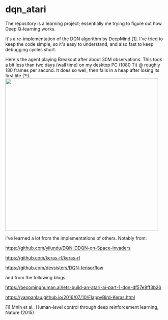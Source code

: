 # dqn_atari
The repository is a learning project; essentially me trying to figure out how Deep Q-learning works. 

It's a re-implementation of the DQN algorithm by DeepMind [1]. I've tried to keep the code simple, so it's easy to understand, and also fast to keep debugging cycles short.

Here's the agent playing Breakout after about 30M observations. This took a bit less than two days (wall time) on my desktop PC (1080 Ti) @ roughly 180 frames per second. It does so well, then falls in a heap after losing its first life (?!).
<img src="assets/breakout.gif" width="480">

I've learned a lot from the implementations of others. Notably from:

https://github.com/yilundu/DQN-DDQN-on-Space-Invaders

https://github.com/keras-rl/keras-rl

https://github.com/devsisters/DQN-tensorflow

and from the following blogs:

https://becominghuman.ai/lets-build-an-atari-ai-part-1-dqn-df57e8ff3b26

https://yanpanlau.github.io/2016/07/10/FlappyBird-Keras.html

[1] Mnih et al., Human-level control through deep reinforcement learning, Nature (2015)
